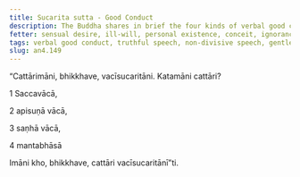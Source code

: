 ```yaml
---
title: Sucarita sutta - Good Conduct
description: The Buddha shares in brief the four kinds of verbal good conduct - 1) truthful speech, 2) non-divisive speech, 3) gentle speech, and 4) wise counsel.
fetter: sensual desire, ill-will, personal existence, conceit, ignorance
tags: verbal good conduct, truthful speech, non-divisive speech, gentle speech, wise counsel, speech, communication, an, an4
slug: an4.149
---
```


“Cattārimāni, bhikkhave, vacīsucaritāni. Katamāni cattāri?

1 Saccavācā,

2 apisuṇā vācā,

3 saṇhā vācā,

4 mantabhāsā

Imāni kho, bhikkhave, cattāri vacīsucaritānī”ti.
